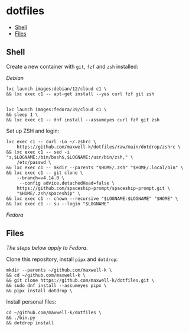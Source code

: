 # dotfiles

<!-- toc -->

- [Shell](#shell)
- [Files](#files)

<!-- tocstop -->

## Shell

Create a new container with `git`, `fzf` and `zsh` installed:

_Debian_

    lxc launch images:debian/12/cloud c1 \
    && lxc exec c1 -- apt-get install --yes curl fzf git zsh


    lxc launch images:fedora/39/cloud c1 \
    && sleep 1 \
    && lxc exec c1 -- dnf install --assumeyes curl fzf git zsh

Set up ZSH and login:

    lxc exec c1 -- curl -Lo ~/.zshrc \
        https://github.com/maxwell-k/dotfiles/raw/main/dotdrop/zshrc \
    && lxc exec c1 -- sed -i "s,$LOGNAME:/bin/bash$,$LOGNAME:/usr/bin/zsh," \
        /etc/passwd \
    && lxc exec c1 -- mkdir --parents "$HOME/.zsh" "$HOME/.local/bin" \
    && lxc exec c1 -- git clone \
        --branch=v4.14.0 \
         --config advice.detachedHead=false \
        https://github.com/spaceship-prompt/spaceship-prompt.git \
        "$HOME/.zsh/spaceship" \
    && lxc exec c1 -- chown --recursive "$LOGNAME:$LOGNAME" "$HOME" \
    && lxc exec c1 -- su --login "$LOGNAME"
_Fedora_

## Files

_The steps below apply to Fedora._

Clone this repository, install `pipx` and `dotdrop`:

    mkdir --parents ~/github.com/maxwell-k \
    && cd ~/github.com/maxwell-k \
    && git clone https://github.com/maxwell-k/dotfiles.git \
    && sudo dnf install --assumeyes pipx \
    && pipx install dotdrop \

Install personal files:

    cd ~/github.com/maxwell-k/dotfiles \
    && ./bin.py
    && dotdrop install

<!--

Test `bin.py` in isolation

_Fedora 39_

    lxc launch images:fedora/39/cloud c1 \
    && sleep 1 \
    && lxc exec c1 -- dnf install --assumeyes python3.11 php \
    && lxc file push $PWD/bin.py c1/home/$LOGNAME/ \
    && lxc file push $PWD/bin.toml c1/home/$LOGNAME/ \
    && lxc exec c1 -- su --login "$LOGNAME" -c ./bin.py \
    && lxc stop c1 \
    && lxc delete c1

_Debian 12_

    lxc launch images:debian/12/cloud c1 \
    && sleep 1 \
    && lxc exec c1 -- apt-get install --yes python3 php \
    && lxc file push $PWD/bin.py c1/home/$LOGNAME/ \
    && lxc file push $PWD/bin.toml c1/home/$LOGNAME/ \
    && lxc exec c1 -- su --login "$LOGNAME" -c ./bin.py \
    && lxc stop c1 \
    && lxc delete c1

-->
<!-- vim: set filetype=markdown.markdown-toc.htmlCommentNoSpell : -->
